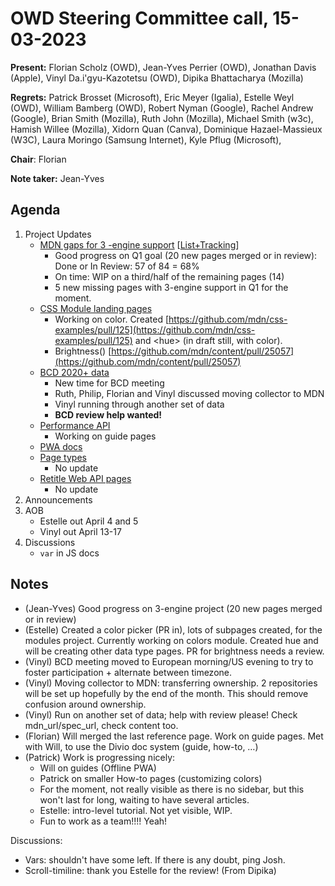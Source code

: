 # OWD Steering Committee call, 15-03-2023

**Present:** Florian Scholz (OWD), Jean-Yves Perrier (OWD),  Jonathan Davis (Apple), Vinyl Da.i'gyu-Kazotetsu (OWD), Dipika Bhattacharya (Mozilla)

**Regrets:**  Patrick Brosset (Microsoft), Eric Meyer (Igalia), Estelle Weyl (OWD), William Bamberg (OWD), ​​Robert Nyman (Google), Rachel Andrew (Google), Brian Smith (Mozilla), Ruth John (Mozilla), Michael Smith (w3c), Hamish Willee (Mozilla), Xidorn Quan (Canva), Dominique Hazael-Massieux (W3C), Laura Moringo (Samsung Internet), Kyle Pflug (Microsoft),

**Chair**: Florian

**Note taker:** Jean-Yves

## Agenda

1. Project Updates
    - [MDN gaps for 3 -engine support](https://github.com/openwebdocs/project/issues/152) [[List+Tracking](https://docs.google.com/spreadsheets/d/1qsZGV2-OOAScID-UtTI33IH5Ltc7vpcTccAS2FjBcAk/edit#gid=0)]
        - Good progress on Q1 goal (20 new pages merged or in review): \
Done or In Review: 57 of  84 = 68%
        - On time: WIP on a third/half of the remaining pages (14)
        - 5 new missing pages with 3-engine support in Q1 for the moment.
    - [CSS Module landing pages](https://github.com/openwebdocs/project/issues/147)
        - Working on color. Created [https://github.com/mdn/css-examples/pull/125](https://github.com/mdn/css-examples/pull/125) and &lt;hue> (in draft still, with color).
        - Brightness() [https://github.com/mdn/content/pull/25057](https://github.com/mdn/content/pull/25057) 
    - [BCD 2020+ data](https://github.com/openwebdocs/project/issues/85)
        - New time for BCD meeting
        - Ruth, Philip, Florian and Vinyl discussed moving collector to MDN
        - Vinyl running through another set of data
        - **BCD review help wanted!**
    - [Performance API](https://github.com/openwebdocs/project/issues/62)
        - Working on guide pages
    - [PWA docs](https://github.com/mdn/mdn/issues/280)
    - [Page types](https://github.com/openwebdocs/project/issues/91)
        - No update
    - [Retitle Web API pages](https://github.com/mdn/mdn/issues/284)
        - No update
2. Announcements
3. AOB
    - Estelle out April 4 and 5
    - Vinyl out April 13-17
4. Discussions
    - `var` in JS docs

## Notes

- (Jean-Yves) Good progress on 3-engine project (20 new pages merged or in review)
- (Estelle) Created a color picker (PR in), lots of subpages created, for the modules project. Currently working on colors module. Created hue and will be creating other data type pages. PR for brightness needs a review.
- (Vinyl) BCD meeting moved to European morning/US evening to try to foster participation + alternate between timezone.
- (Vinyl) Moving collector to MDN: transferring ownership. 2 repositories will be set up hopefully by the end of the month. This should remove confusion around ownership.
- (Vinyl) Run on another set of data; help with review please! Check mdn_url/spec_url, check content too.
- (Florian) Will merged the last reference page. Work on guide pages. Met with Will, to use the Divio doc system (guide, how-to, …)
- (Patrick) Work is progressing nicely:
  - Will on guides (Offline PWA)
  - Patrick on smaller How-to pages (customizing colors)
  - For the moment, not really visible as there is no sidebar, but this won't last for long, waiting to have several articles.
  - Estelle: intro-level tutorial. Not yet visible, WIP.
  - Fun to work as a team!!!! Yeah!

Discussions:

- Vars: shouldn't have some left. If there is any doubt, ping Josh.
- Scroll-timiline: thank you Estelle for the review! (From Dipika)